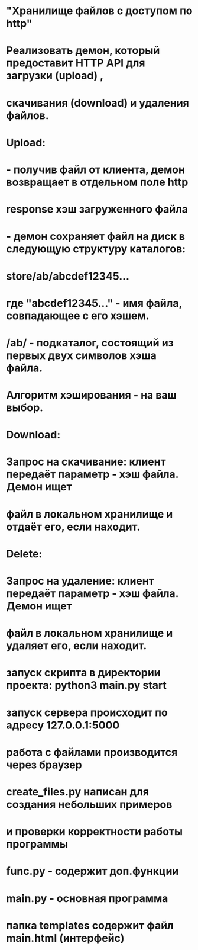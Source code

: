 # "Хранилище файлов с доступом по http"

# Реализовать демон, который предоставит HTTP API для загрузки (upload) ,
# скачивания (download) и удаления файлов.

# Upload:
# - получив файл от клиента, демон возвращает в отдельном поле http
# response хэш загруженного файла
# - демон сохраняет файл на диск в следующую структуру каталогов:
# store/ab/abcdef12345...
# где "abcdef12345..." - имя файла, совпадающее с его хэшем.
# /ab/ - подкаталог, состоящий из первых двух символов хэша файла.
# Алгоритм хэширования - на ваш выбор.

# Download:
# Запрос на скачивание: клиент передаёт параметр - хэш файла. Демон ищет
# файл в локальном хранилище и отдаёт его, если находит.

# Delete:
# Запрос на удаление: клиент передаёт параметр - хэш файла. Демон ищет
# файл в локальном хранилище и удаляет его, если находит.


# запуск скрипта в директории проекта: python3 main.py start
# запуск сервера происходит по адресу 127.0.0.1:5000
# работа с файлами производится через браузер

# create_files.py написан для создания небольших примеров
# и проверки корректности работы программы
#
# func.py - содержит доп.функции
# main.py - основная программа
# папка templates содержит файл main.html (интерфейс)

